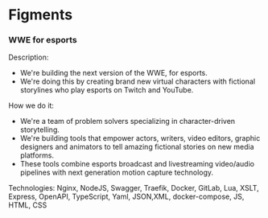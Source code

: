 # Figments
 ### WWE for esports

Description: 
   * We're building the next version of the WWE, for esports.
   * We're doing this by creating brand new virtual characters with fictional storylines who play esports on Twitch and YouTube.
    
How we do it: 
   * We're a team of problem solvers specializing in character-driven storytelling. 
   * We're building tools that empower actors, writers, video editors, graphic designers and animators to tell amazing fictional stories on new media platforms.
   * These tools combine esports broadcast and livestreaming video/audio pipelines with next generation motion capture technology.
    

Technologies: Nginx, NodeJS, Swagger, Traefik, Docker, GitLab, Lua, XSLT, Express, OpenAPI, TypeScript, Yaml, JSON,XML, docker-compose, JS, HTML, CSS
